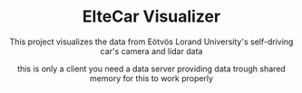 <h1 align=center>ElteCar Visualizer</h1>

<p align=center>This project visualizes the data from Eötvös Lorand University's self-driving car's camera and lidar data</p>
<p align=center>this is only a client you need a data server providing data trough shared memory for this to work properly</p>

